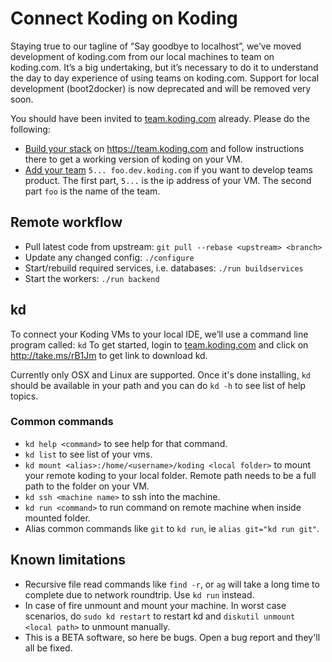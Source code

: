 # Connect Koding on Koding

Staying true to our tagline of “Say goodbye to localhost”, we’ve moved development of koding.com from our local machines to team on koding.com. It’s a big undertaking, but it’s necessary to do it to understand the day to day experience of using teams on koding.com. Support for local development (boot2docker) is now deprecated and will be removed very soon.

You should have been invited to [team.koding.com](https://team.koding.com) already. Please do the following:

* [Build your stack](http://take.ms/GxI9N) on https://team.koding.com and follow instructions there to get a working version of koding on your VM.
* [Add your team](https://monosnap.com/file/vq1fJe8508BZp5zTb7CBNeK2zUnwJo) `5... foo.dev.koding.com` if you want to develop teams product. The first part, `5...` is the ip address of your VM. The second part `foo` is the name of the team.

## Remote workflow

* Pull latest code from upstream: `git pull --rebase <upstream> <branch>`
* Update any changed config: `./configure`
* Start/rebuild required services, i.e. databases: `./run buildservices`
* Start the workers: `./run backend`

## kd

To connect your Koding VMs to your local IDE, we’ll use a command line program called: `kd` To get started, login to [team.koding.com](https://team.koding.com/Channels/team) and click on http://take.ms/rB1Jm to get link to download kd.

Currently only OSX and Linux are supported. Once it's done installing, `kd` should be available in your path and you can do `kd -h` to see list of help topics.

### Common commands

* `kd help <command>` to see help for that command.
* `kd list` to see list of your vms.
* `kd mount <alias>:/home/<username>/koding <local folder>` to mount your remote koding to your local folder. Remote path needs to be a full path to the folder on your VM.
* `kd ssh <machine name>` to ssh into the machine.
* `kd run <command>` to run command on remote machine when inside mounted folder.
* Alias common commands like `git` to `kd run`, ie `alias git="kd run git"`.

## Known limitations

* Recursive file read commands like `find -r`, or `ag` will take a long time to complete due to network roundtrip. Use `kd run` instead.
* In case of fire unmount and mount your machine. In worst case scenarios, do `sudo kd restart` to restart kd and `diskutil unmount <local path>` to unmount manually.
* This is a BETA software, so here be bugs. Open a bug report and they'll all be fixed.
